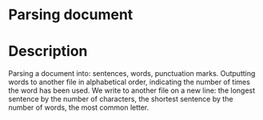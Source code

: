 # Parsing document

# Description
Parsing a document into: sentences, words, punctuation marks. 
Outputting words to another file in alphabetical order, indicating the number of times the word has been used.
We write to another file on a new line: the longest sentence by the number of characters, the shortest sentence by the number of words, the most common letter.

